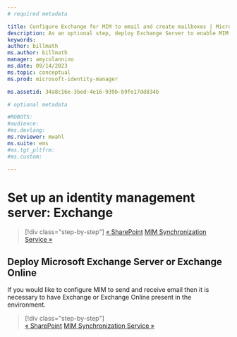 ```yaml
---
# required metadata

title: Configure Exchange for MIM to email and create mailboxes | Microsoft Docs
description: As an optional step, deploy Exchange Server to enable MIM 2016 to send mail and create mailboxes.
keywords:
author: billmath
ms.author: billmath
manager: amycolannino
ms.date: 09/14/2023
ms.topic: conceptual
ms.prod: microsoft-identity-manager

ms.assetid: 34a8c16e-3bed-4e16-939b-b9fe17dd834b

# optional metadata

#ROBOTS:
#audience:
#ms.devlang:
ms.reviewer: mwahl
ms.suite: ems
#ms.tgt_pltfrm:
#ms.custom:

---
```


# Set up an identity management server: Exchange

> [!div class="step-by-step"]
> [« SharePoint](prepare-server-sharepoint.md)
> [MIM Synchronization Service »](install-mim-sync.md)

## Deploy Microsoft Exchange Server or Exchange Online
If you would like to configure MIM to send and receive email then it is necessary to have Exchange or Exchange Online present in the environment.

> [!div class="step-by-step"]  
> [« SharePoint](prepare-server-sharepoint.md)
> [MIM Synchronization Service »](install-mim-sync.md)
